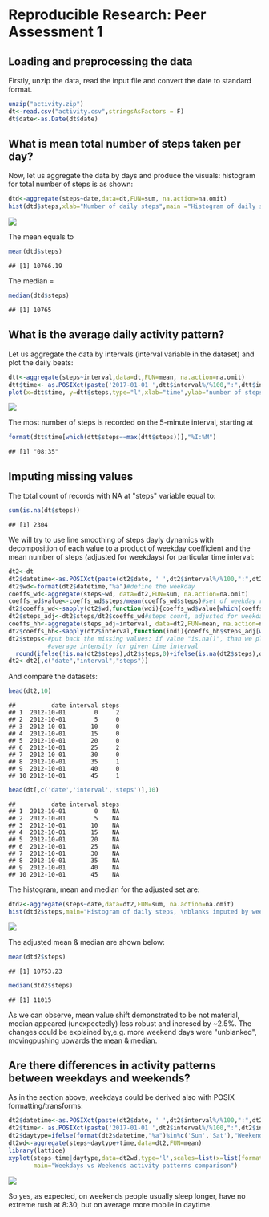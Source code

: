 # Reproducible Research: Peer Assessment 1


## Loading and preprocessing the data

Firstly, unzip the data, read the input file and convert the date to standard format.


```r
unzip("activity.zip")
dt<-read.csv("activity.csv",stringsAsFactors = F)
dt$date<-as.Date(dt$date)
```

## What is mean total number of steps taken per day?

Now, let us aggregate the data by days and produce the visuals: histogram for total number of steps is as shown:


```r
dtd<-aggregate(steps~date,data=dt,FUN=sum, na.action=na.omit)
hist(dtd$steps,xlab="Number of daily steps",main ="Histogram of daily steps")
```

![](PA1_template_files/figure-html/p2_aggregate-1.png)<!-- -->

The mean equals to 


```r
mean(dtd$steps)
```

```
## [1] 10766.19
```

The median = 


```r
median(dtd$steps)
```

```
## [1] 10765
```

## What is the average daily activity pattern?

Let us aggregate the data by intervals (interval variable in the dataset) and plot the daily beats:


```r
dtt<-aggregate(steps~interval,data=dt,FUN=mean, na.action=na.omit)
dtt$time<- as.POSIXct(paste('2017-01-01 ',dtt$interval%/%100,":",dtt$interval-100*dtt$interval%/%100,sep=""))
plot(x=dtt$time, y=dtt$steps,type="l",xlab="time",ylab="number of steps (mean)", main="Steps counts within the day frame")
```

![](PA1_template_files/figure-html/p2_aggregate_int-1.png)<!-- -->

The most number of steps is recorded on the 5-minute interval, starting at 


```r
format(dtt$time[which(dtt$steps==max(dtt$steps))],"%I:%M")
```

```
## [1] "08:35"
```

## Imputing missing values

The total count of records with NA at "steps" variable equal to:

```r
sum(is.na(dt$steps))
```

```
## [1] 2304
```
We will try to use line smoothing of steps dayly dynamics with decomposition of each value to a product of weekday coefficient and the mean number of steps (adjusted for weekdays) for particular time interval:

```r
dt2<-dt
dt2$datetime<-as.POSIXct(paste(dt2$date, ' ',dt2$interval%/%100,":",dt2$interval-100*dt2$interval%/%100,sep=""))
dt2$wd<-format(dt2$datetime,"%a")#define the weekday
coeffs_wd<-aggregate(steps~wd, data=dt2,FUN=sum, na.action=na.omit)
coeffs_wd$value<-coeffs_wd$steps/mean(coeffs_wd$steps)#set of weekday relative steps intensity
dt2$coeffs_wd<-sapply(dt2$wd,function(wdi){coeffs_wd$value[which(coeffs_wd$wd==wdi)]})
dt2$steps_adj<-dt2$steps/dt2$coeffs_wd#steps count, adjusted for weekday
coeffs_hh<-aggregate(steps_adj~interval, data=dt2,FUN=mean, na.action=na.omit)#coefficients for each time interval
dt2$coeffs_hh<-sapply(dt2$interval,function(indi){coeffs_hh$steps_adj[which(coeffs_hh$interval==indi)]})
dt2$steps<-#put back the missing values: if value "is.na()", than we place the prpduct of weekday coefficient and 
           #average intensity for given time interval
  round(ifelse(!is.na(dt2$steps),dt2$steps,0)+ifelse(is.na(dt2$steps),dt2$coeffs_hh*dt2$coeffs_wd,0))
dt2<-dt2[,c("date","interval","steps")]
```

And compare the datasets:

```r
head(dt2,10)
```

```
##          date interval steps
## 1  2012-10-01        0     2
## 2  2012-10-01        5     0
## 3  2012-10-01       10     0
## 4  2012-10-01       15     0
## 5  2012-10-01       20     0
## 6  2012-10-01       25     2
## 7  2012-10-01       30     0
## 8  2012-10-01       35     1
## 9  2012-10-01       40     0
## 10 2012-10-01       45     1
```

```r
head(dt[,c('date','interval','steps')],10)
```

```
##          date interval steps
## 1  2012-10-01        0    NA
## 2  2012-10-01        5    NA
## 3  2012-10-01       10    NA
## 4  2012-10-01       15    NA
## 5  2012-10-01       20    NA
## 6  2012-10-01       25    NA
## 7  2012-10-01       30    NA
## 8  2012-10-01       35    NA
## 9  2012-10-01       40    NA
## 10 2012-10-01       45    NA
```

The histogram, mean and median for the adjusted set are:

```r
dtd2<-aggregate(steps~date,data=dt2,FUN=sum, na.action=na.omit)
hist(dtd2$steps,main="Histogram of daily steps, \nblanks imputed by weekday-time adjustments")
```

![](PA1_template_files/figure-html/unnamed-chunk-5-1.png)<!-- -->

The adjusted mean & median are shown below:


```r
mean(dtd2$steps)
```

```
## [1] 10753.23
```

```r
median(dtd2$steps)
```

```
## [1] 11015
```
As we can observe, mean value shift demonstrated to be not material, median appeared (unexpectedly) less robust and incresed by ~2.5%. The changes could be explained by,e.g. more weekend days were "unblanked", movingpushing upwards the mean & median.

## Are there differences in activity patterns between weekdays and weekends?

As in the section above, weekdays could be derived also with POSIX formatting/transforms:


```r
dt2$datetime<-as.POSIXct(paste(dt2$date, ' ',dt2$interval%/%100,":",dt2$interval-100*dt2$interval%/%100,sep=""))
dt2$time<- as.POSIXct(paste('2017-01-01 ',dt2$interval%/%100,":",dt2$interval-100*dt2$interval%/%100,sep=""))
dt2$daytype=ifelse(format(dt2$datetime,"%a")%in%c('Sun','Sat'),"Weekend","Weekday")
dt2wd<-aggregate(steps~daytype+time,data=dt2,FUN=mean)
library(lattice)
xyplot(steps~time|daytype,data=dt2wd,type='l',scales=list(x=list(format = "%HH")),
       main="Weekdays vs Weekends activity patterns comparison")
```

![](PA1_template_files/figure-html/unnamed-chunk-7-1.png)<!-- -->

So yes, as expected, on weekends people usually sleep longer, have no extreme rush at 8:30, but on average more mobile in daytime. 
